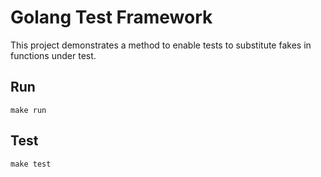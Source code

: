 # Golang Test Framework

This project demonstrates a method to enable tests to substitute fakes in
functions under test.

## Run

`make run`

## Test

`make test`
